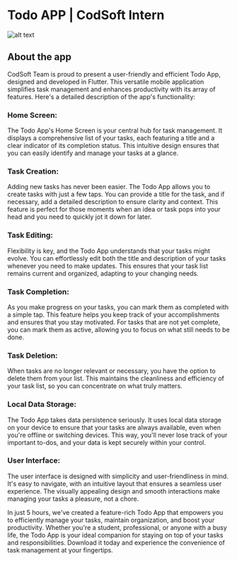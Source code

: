 # Todo APP | CodSoft Intern

![alt text](https://telegra.ph/file/ae146a21ccf5f19b33597.png)

## About the app

CodSoft Team is proud to present a user-friendly and efficient Todo App, designed and developed in Flutter. This versatile mobile application simplifies task management and enhances productivity with its array of features. Here's a detailed description of the app's functionality:

### Home Screen:

The Todo App's Home Screen is your central hub for task management. It displays a comprehensive list of your tasks, each featuring a title and a clear indicator of its completion status. This intuitive design ensures that you can easily identify and manage your tasks at a glance.

### Task Creation:

Adding new tasks has never been easier. The Todo App allows you to create tasks with just a few taps. You can provide a title for the task, and if necessary, add a detailed description to ensure clarity and context. This feature is perfect for those moments when an idea or task pops into your head and you need to quickly jot it down for later.

### Task Editing:

Flexibility is key, and the Todo App understands that your tasks might evolve. You can effortlessly edit both the title and description of your tasks whenever you need to make updates. This ensures that your task list remains current and organized, adapting to your changing needs.

### Task Completion:

As you make progress on your tasks, you can mark them as completed with a simple tap. This feature helps you keep track of your accomplishments and ensures that you stay motivated. For tasks that are not yet complete, you can mark them as active, allowing you to focus on what still needs to be done.

### Task Deletion:

When tasks are no longer relevant or necessary, you have the option to delete them from your list. This maintains the cleanliness and efficiency of your task list, so you can concentrate on what truly matters.

### Local Data Storage:

The Todo App takes data persistence seriously. It uses local data storage on your device to ensure that your tasks are always available, even when you're offline or switching devices. This way, you'll never lose track of your important to-dos, and your data is kept securely within your control.

### User Interface:

The user interface is designed with simplicity and user-friendliness in mind. It's easy to navigate, with an intuitive layout that ensures a seamless user experience. The visually appealing design and smooth interactions make managing your tasks a pleasure, not a chore.

In just 5 hours, we've created a feature-rich Todo App that empowers you to efficiently manage your tasks, maintain organization, and boost your productivity. Whether you're a student, professional, or anyone with a busy life, the Todo App is your ideal companion for staying on top of your tasks and responsibilities. Download it today and experience the convenience of task management at your fingertips.
